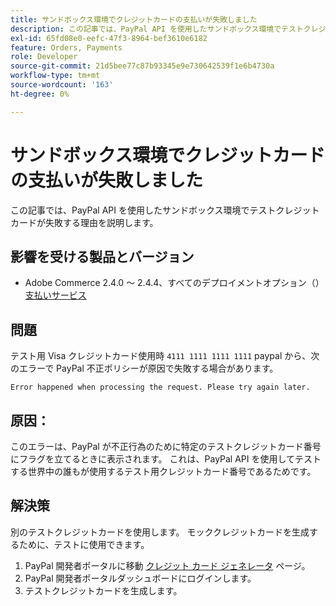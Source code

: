 ```yaml
---
title: サンドボックス環境でクレジットカードの支払いが失敗しました
description: この記事では、PayPal API を使用したサンドボックス環境でテストクレジットカードが失敗する理由を説明します。
exl-id: 65fd08e0-eefc-47f3-8964-bef3610e6182
feature: Orders, Payments
role: Developer
source-git-commit: 21d5bee77c87b93345e9e730642539f1e6b4730a
workflow-type: tm+mt
source-wordcount: '163'
ht-degree: 0%

---
```


# サンドボックス環境でクレジットカードの支払いが失敗しました

この記事では、PayPal API を使用したサンドボックス環境でテストクレジットカードが失敗する理由を説明します。

## 影響を受ける製品とバージョン


* Adobe Commerce 2.4.0 ～ 2.4.4、すべてのデプロイメントオプション（） [支払いサービス](https://marketplace.magento.com/magento-payment-services.html)

## 問題

テスト用 Visa クレジットカード使用時 `4111 1111 1111 1111` paypal から、次のエラーで PayPal 不正ポリシーが原因で失敗する場合があります。

```terminal
Error happened when processing the request. Please try again later.
```

## 原因：

このエラーは、PayPal が不正行為のために特定のテストクレジットカード番号にフラグを立てるときに表示されます。 これは、PayPal API を使用してテストする世界中の誰もが使用するテスト用クレジットカード番号であるためです。

## 解決策

別のテストクレジットカードを使用します。 モッククレジットカードを生成するために、テストに使用できます。

1. PayPal 開発者ポータルに移動 [クレジット カード ジェネレータ](https://developer.paypal.com/developer/creditCardGenerator/) ページ。
1. PayPal 開発者ポータルダッシュボードにログインします。
1. テストクレジットカードを生成します。
